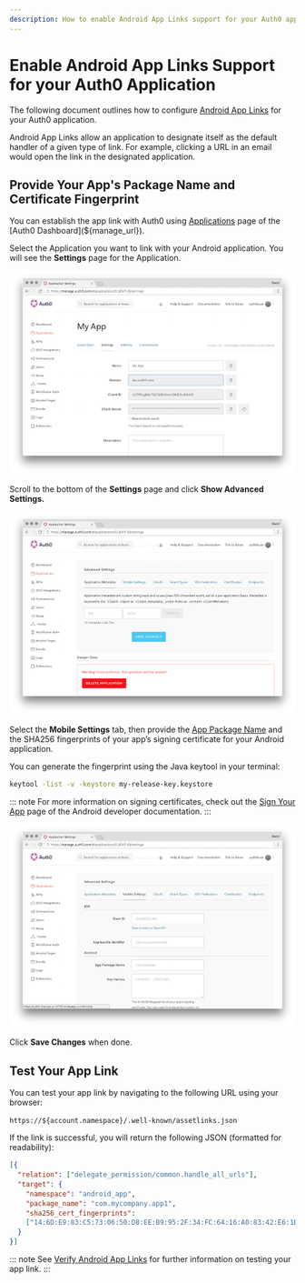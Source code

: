 ```yaml
---
description: How to enable Android App Links support for your Auth0 application
---
```


# Enable Android App Links Support for your Auth0 Application

The following document outlines how to configure [Android App Links](https://developer.android.com/training/app-links/index.html) for your Auth0 application.

Android App Links allow an application to designate itself as the default handler of a given type of link. For example, clicking a URL in an email would open the link in the designated application.

## Provide Your App's Package Name and Certificate Fingerprint

You can establish the app link with Auth0 using [Applications](${manage_url}/#/applications) page of the [Auth0 Dashboard](${manage_url}).

Select the Application you want to link with your Android application. You will see the **Settings** page for the Application.

![](/media/articles/applications/settings.png)

Scroll to the bottom of the **Settings** page and click **Show Advanced Settings.**

![](/media/articles/applications/advanced-settings.png)

Select the **Mobile Settings** tab, then provide the [App Package Name](https://developer.android.com/studio/build/application-id.html) and the SHA256 fingerprints of your app’s signing certificate for your Android application.

You can generate the fingerprint using the Java keytool in your terminal:

```bash
keytool -list -v -keystore my-release-key.keystore
```

::: note
For more information on signing certificates, check out the [Sign Your App](https://developer.android.com/studio/publish/app-signing.html) page of the Android developer documentation.
:::

![](/media/articles/applications/mobile-settings.png)

Click **Save Changes** when done.

## Test Your App Link

You can test your app link by navigating to the following URL using your browser:

`https://${account.namespace}/.well-known/assetlinks.json`

If the link is successful, you will return the following JSON (formatted for readability):

```json
[{
  "relation": ["delegate_permission/common.handle_all_urls"],
  "target": {
    "namespace": "android_app",
    "package_name": "com.mycompany.app1",
    "sha256_cert_fingerprints":
    ["14:6D:E9:83:C5:73:06:50:D8:EE:B9:95:2F:34:FC:64:16:A0:83:42:E6:1D:BE:A8:8A:04:96:B2:3F:CF:44:E5"]
  }
}]
```

::: note
See [Verify Android App Links](https://developer.android.com/training/app-links/verify-site-associations.html#testing) for further information on testing your app link.
:::
